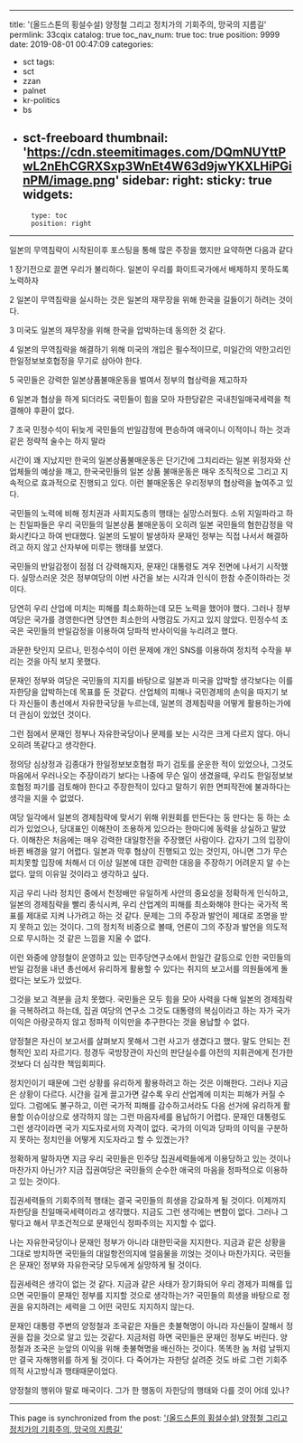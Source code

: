 
---
title: '(올드스톤의 횡설수설) 양정철 그리고 정치가의 기회주의, 망국의 지름길'
permlink: 33cqix
catalog: true
toc_nav_num: true
toc: true
position: 9999
date: 2019-08-01 00:47:09
categories:
- sct
tags:
- sct
- zzan
- palnet
- kr-politics
- bs
- sct-freeboard
thumbnail: 'https://cdn.steemitimages.com/DQmNUYttPwL2nEhCGRXSxp3WnEt4W63d9jwYKXLHiPGinPM/image.png'
sidebar:
    right:
        sticky: true
widgets:
    -
        type: toc
        position: right
---


일본의 무역침략이 시작된이후 포스팅을 통해 많은 주장을 했지만 요약하면 다음과 같다

1 장기전으로 끌면 우리가 불리하다. 일본이 우리를 화이트국가에서 배제하지 못하도록 노력하자

2 일본이 무역침략을 실시하는 것은 일본의 재무장을 위해 한국을 길들이기 하려는 것이다.

3 미국도 일본의 재무장을 위해 한국을 압박하는데 동의한 것 같다.

4 일본의 무역침략을 해결하기 위해 미국의 개입은 필수적이므로, 미일간의 약한고리인 한일정보보호협정을 무기로 삼아야 한다.

5 국민들은 강력한 일본상품불매운동을 벌여서 정부의 협상력을 제고하자

6 일본과 협상을 하게 되더라도 국민들이 힘을 모아 자한당같은 국내친일매국세력을 척결해야 후환이 없다. 

7 조국 민정수석이 뒤늦게 국민들의 반일감정에 편승하여 애국이니 이적이니 하는 것과 같은 정략적 술수는 하지 말라

시간이 꽤 지났지만 한국의 일본상품불매운동은 단기간에 그치리라는 일본 위정자와 산업체들의 예상을 깨고, 한국국민들의 일본 상품 불매운동은 매우 조직적으로 그리고 지속적으로 효과적으로 진행되고 있다. 이런 불매운동은 우리정부의 협상력을 높여주고 있다.

국민들의 노력에 비해 정치권과 사회지도층의 행태는 실망스러웠다. 소위 지일파라고 하는 친일파들은 우리 국민들의 일본상품 불매운동이 오히려 일본 국민들의 혐한감정을 악화시킨다고 하여 반대했다. 일본의 도발이 발생하자 문재인 정부는 직접 나서서 해결하려고 하지 않고 산자부에 미루는 행태를 보였다.

국민들의 반일감정이 점점 더 강력해지자, 문재인 대통령도 겨우 전면에 나서기 시작했다. 실망스러운 것은 정부여당의 이번 사건을 보는 시각과 인식이 한참 수준이하라는 것이다.

당연히 우리 산업에 미치는 피해를 최소화하는데 모든 노력을 했어야 했다. 그러나 정부 여당은 국가를 경영한다면 당연한 최소한의 사명감도 가지고 있지 않았다. 민정수석 조국은 국민들의 반일감정을 이용하여 당파적 반사이익을 누리려고 했다. 

과문한 탓인지 모르나, 민정수석이 이런 문제에 개인 SNS를 이용하여 정치적 수작을 부리는 것을 아직 보지 못했다.

문재인 정부와 여당은 국민들의 지지를 바탕으로 일본과 미국을 압박할 생각보다는 이를 자한당을 압박하는데 목표를 둔 것같다. 산업체의 피해나 국민경제의 손익을 따지기 보다 자신들이 총선에서 자유한국당을 누르는데, 일본의 경제침략을 어떻게 활용하는가에 더 관심이 있었던 것이다.

그런 점에서 문재인 정부나 자유한국당이나 문제를 보는 시각은 크게 다르지 않다. 아니 오히려 똑같다고 생각한다.

정의당 심상정과 김종대가 한일정보보호협정 파기 검토를 운운한 적이 있었으나, 그것도 마음에서 우러나오는 주장이라기 보다는 나중에 무슨 일이 생겼을때, 우리도 한일정보보호협정 파기를 검토해야 한다고 주장한적이 있다고 말하기 위한 면피작전에 불과하다는 생각을 지을 수 없었다.

여당 일각에서 일본의 경제침략에 맞서기 위해 위원회를 만든다는 둥 만다는 둥 하는 소리가 있었으나, 당대표인 이해찬이 조용하게 있으라는 한마디에 동력을 상실하고 말았다. 이해찬은 처음에는 매우 강력한 대일항전을 주장했던 사람이다. 갑자기 그의 입장이 바뀐 배경을 알기 어렵다. 일본과 막후 협상이 진행되고 있는 것인지, 아니면 그가 무슨 피치못할 입장에 처해서 더 이상 일본에 대한 강력한 대응을 주장하기 어려운지 알 수는 없다. 앞의 이유일 것이라고 생각하고 싶다.

지금 우리 나라 정치인 중에서 천정배만 유일하게 사안의 중요성을 정확하게 인식하고, 일본의 경제침략을 빨리 종식시켜, 우리 산업계의 피해를 최소화해야 한다는 국가적 목표를 제대로 지켜 나가려고 하는 것 같다. 문제는 그의 주장과 발언이 제대로 조명을 받지 못하고 있는 것이다. 그의 정치적 비중으로 볼때, 언론이 그의 주장과 발언을 의도적으로 무시하는 것 같은 느낌을 지울 수 없다.

이런 와중에 양정철이 운영하고 있는 민주당연구소에서 한일간 갈등으로 인한 국민들의 반일 감정을 내년 총선에서 유리하게 활용할 수 있다는 취지의 보고서를 의원들에게 돌렸다는 보도가 있었다.

그것을 보고 격분을 금치 못했다. 국민들은 모두 힘을 모아 사력을 다해 일본의 경제침략을 극복하려고 하는데, 집권 여당의 연구소 그것도 대통령의 복심이라고 하는 자가 국가이익은 아랑곳하지 않고 정파적 이익만을 추구한다는 것을 용납할 수 없다. 

양정철은 자신이 보고서를 살펴보지 못해서 그런 사고가 생겼다고 했다. 말도 안되는 전형적인 꼬리 자르기다. 정경두 국방장관이 자신의 판단실수를 야전의 지휘관에게 전가한 것보다 더 심각한 책임회피다.

정치인이기 때문에 그런 상황를 유리하게 활용하려고 하는 것은 이해한다. 그러나 지금은 상황이 다르다. 시간을 길게 끌고가면 갈수록 우리 산업계에 미치는 피해가 커질 수 있다. 그럼에도 불구하고, 이런 국가적 피해를 감수하고서라도 다음 선거에 유리하게 활용할 이슈이상으로 생각하지 않는 그런 마음자세를 용납하기 어렵다. 문재인 대통령도 그런 생각이라면 국가 지도자로서의 자격이 없다. 국가의 이익과 당파의 이익을 구분하지 못하는 정치인을 어떻게 지도자라고 할 수 있겠는가?

정확하게 말하자면 지금 우리 국민들은 민주당 집권세력들에게 이용당하고 있는 것이나 마찬가지 아닌가? 지금 집권여당은 국민들의 순수한 애국의 마음을 정파적으로 이용하고 있는 것이다.

집권세력들의 기회주의적 행태는 결국 국민들의 희생을 강요하게 될 것이다. 이제까지 자한당을 친일매국세력이라고 생각했다. 지금도 그런 생각에는 변함이 없다. 그러나 그렇다고 해서 무조건적으로 문재인식 정파주의는 지지할 수 없다. 

나는 자유한국당이나 문재인 정부가 아니라 대한민국을 지지한다. 지금과 같은 상황을 그대로 방치하면 국민들의 대일항전의지에 얼음물을 끼얹는 것이나 마찬가지다. 국민들은 문재인 정부와 자유한국당 모두에게 실망하게 될 것이다.

집권세력은 생각이 없는 것 같다. 지금과 같은 사태가 장기화되어 우리 경제가 피해를 입으면 국민들이 문재인 정부를 지지할 것으로 생각하는가? 국민들의 희생을 바탕으로 정권을 유지하려는 세력을 그 어떤 국민도 지지하지 않는다.

문재인 대통령 주변의 양정철과 조국같은 자들은 촛불혁명이 아니라 자신들이 잘해서 정권을 잡을 것으로 알고 있는 것같다. 지금처럼 하면 국민들은 문재인 정부도 버린다. 양정철과 조국은 눈앞의 이익을 위해 촛불혁명을 배신하는 것이다. 똑똑한 놈 처럼 날뛰지만 결국 자해행위를 하게 될 것이다. 다 죽어가는 자한당 살려준 것도 바로 그런 기회주의적 사고방식과 행태때문이었다. 

양정철의 행위야 말로 매국이다. 그가 한 행동이 자한당의 행태와 다를 것이 어데 있나?

- - -

This page is synchronized from the post: ['(올드스톤의 횡설수설) 양정철 그리고 정치가의 기회주의, 망국의 지름길'](https://steemit.com/@oldstone/33cqix)
